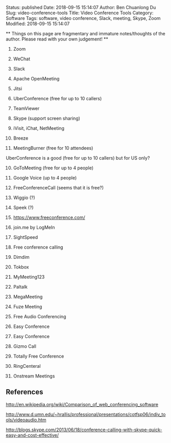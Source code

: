 Status: published
Date: 2018-09-15 15:14:07
Author: Ben Chuanlong Du
Slug: video-conference-tools
Title: Video Conference Tools
Category: Software
Tags: software, video conference, Slack, meeting, Skype, Zoom
Modified: 2018-09-15 15:14:07

**
Things on this page are
fragmentary and immature notes/thoughts of the author.
Please read with your own judgement!
**


1. Zoom

2. WeChat

1. Slack
   
2. Apache OpenMeeting

3. Jitsi

4. UberConference (free for up to 10 callers)

5. TeamViewer

6. Skype (support screen sharing)

7. iVisit, iChat, NetMeeting

8. Breeze

9.  MeetingBurner (free for 10 attendees)



UberConference is a good (free for up to 10 callers) but for US only?



10. GoToMeeting (free for up to 4 people)

11. Google Voice (up to 4 people)

12. FreeConferenceCall (seems that it is free?)

13. Wiggio (?)

14. Speek (?)

15. https://www.freeconference.com/

16. join.me by LogMeIn

17. SightSpeed

18. Free conference calling

19. Dimdim

20. Tokbox

21. MyMeeting123

22. Paltalk

23. MegaMeeting

24. Fuze Meeting

25. Free Audio Conferencing

26. Easy Conference

27. Easy Conference

28. Gizmo Call

29. Totally Free Conference

30. RingCenteral

31. Onstream Meetings

## References

http://en.wikipedia.org/wiki/Comparison_of_web_conferencing_software

http://www.d.umn.edu/~hrallis/professional/presentations/cotfsp06/indiv_tools/videoaudio.htm

http://blogs.skype.com/2013/06/18/conference-calling-with-skype-quick-easy-and-cost-effective/